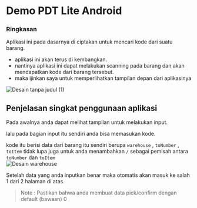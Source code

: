 # Demo PDT Lite Android

### Ringkasan
Aplikasi ini pada dasarnya di ciptakan untuk mencari kode dari suatu barang.

* aplikasi ini akan terus di kembangkan.
* nantinya aplikasi ini dapat melakukan scanning pada barang dan akan mendapatkan kode dari barang tersebut.
* maka ijinkan saya untuk memperlihatkan tampilan depan dari aplikasinya

![Desain tanpa judul (1)](https://github.com/user-attachments/assets/dd050de8-c710-44f7-8a1a-8db4441313e2)

## Penjelasan singkat penggunaan aplikasi

<p>Pada awalnya anda dapat melihat tampilan untuk melakukan input.</p>
  lalu pada bagian input itu sendiri anda bisa memasukan kode.

kode itu berisi data dari barang itu sendiri berupa ``warehouse`` , ``toNumber`` , ``toItem``
tidak lupa juga untuk anda menambahkan `/` sebagai pemisah antara `toNumber` dan `toItem`
<br>
![Desain warehouse](https://github.com/user-attachments/assets/98cc51d3-4f50-4187-9780-6546393ab8af)

Setelah data yang anda inputkan benar maka otomatis akan masuk ke salah 1 dari 2 halaman di atas.

>Note : Pastikan bahwa anda membuat data pick/confirm dengan default (bawaan) 0 

